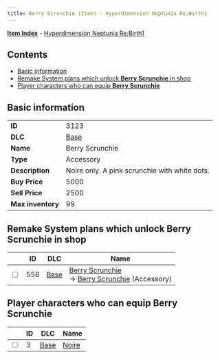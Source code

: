 ```yaml
---
title: Berry Scrunchie (Item) - Hyperdimension Neptunia Re;Birth1
---
```


[**Item Index**](/neptunia/rb1/item/index.html) - [Hyperdimension Neptunia Re;Birth1](/neptunia/rb1)

## Contents

- [Basic information](#basic-information)
- [Remake System plans which unlock **Berry Scrunchie** in shop](#remake-system-plans-which-unlock-berry-scrunchie-in-shop)
- [Player characters who can equip **Berry Scrunchie**](#player-characters-who-can-equip-berry-scrunchie)
## Basic information

|   |   |
| -- | -- |
| **ID** | 3123 |
| **DLC** | [Base](/neptunia/rb1/dlc/1-base.html) |
| **Name** | Berry Scrunchie |
| **Type** | Accessory |
| **Description** | Noire only. A pink scrunchie with white dots. |
| **Buy Price** | 5000 |
| **Sell Price** | 2500 |
| **Max inventory** | 99 |


## Remake System plans which unlock **Berry Scrunchie** in shop

|    | ID | DLC | Name |
| -- | -- | --- | ---- |
| <input type="checkbox" id="rb1-remake-1-556" class="trackbox" /> | 556 | [Base](/neptunia/rb1/dlc/1-base.html) | [Berry Scrunchie](/neptunia/rb1/remake/1-556-berry-scrunchie.html)<br /> → [Berry Scrunchie](/neptunia/rb1/item/1-3123-berry-scrunchie.html) (Accessory) |


## Player characters who can equip **Berry Scrunchie**

|    | ID | DLC | Name |
| -- | -- | --- | ---- |
| <input type="checkbox" id="rb1-player-1-3" class="trackbox" /> | 3 | [Base](/neptunia/rb1/dlc/1-base.html) | [Noire](/neptunia/rb1/player/1-3-noire.html) |
